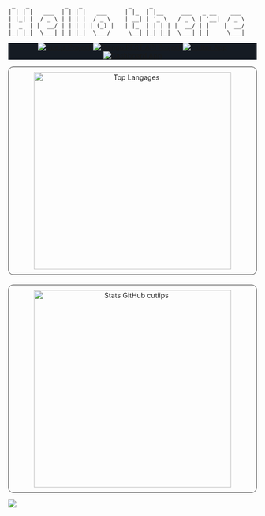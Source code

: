  
```ASCII
 _   _          _   _             _     _                             
| | | |   ___  | | | |   ___     | |_  | |__     ___   _ __    ___    
| |_| |  / _ \ | | | |  / _ \    | __| | '_ \   / _ \ | '__|  / _ \   
|  _  | |  __/ | | | | | (_) |   | |_  | | | | |  __/ | |    |  __/   
|_| |_|  \___| |_| |_|  \___/     \__| |_| |_|  \___| |_|     \___|   

```


<div align="center" style="background-color: #151b23;">

[![Vue.js Project](https://img.shields.io/badge/Vue.js%20Project-35495E?style=for-the-badge&logo=vue.js&logoColor=4FC08D)](https://heg-web.github.io/projet23-jonludo/#/)
[![Django REST API Project](https://img.shields.io/badge/Django%20REST%20API-092E20?style=for-the-badge&logo=django&logoColor=white)](https://13-air-ajtd.rxq.ch/#/)
[![Flutter App](https://img.shields.io/badge/Flutter%20App-02569B?style=for-the-badge&logo=flutter&logoColor=white)](https://heg-web.github.io/F24-EduGrades/)
[![Dashboard App](https://img.shields.io/badge/Dashboard%20App-E34F26?style=for-the-badge&logo=html5&logoColor=white)](https://cutiips.github.io/TicketOrTreat/)


</div>

<div align="center" style="display: flex; flex-direction: column; gap: 20px;">

  <div style="padding: 10px; border: 1px solid #333; border-radius: 10px; display: inline-block;">
    <img src="https://github-readme-stats.vercel.app/api/top-langs/?username=cutiips&layout=compact&theme=github_dark&langs_count=8&hide_border=true" alt="Top Langages" width="400px" />
  </div>

  <div style="padding: 10px; border: 1px solid #333; border-radius: 10px; display: inline-block;">
    <img src="https://github-readme-stats.vercel.app/api?username=cutiips&show_icons=true&theme=github_dark&hide_border=true&count_private=true" alt="Stats GitHub cutiips" width="400px" />
  </div>

</div>

[![](https://visitcount.itsvg.in/api?id=cutiips&label=%20&color=12&icon=2&pretty=true)](https://visitcount.itsvg.in)
